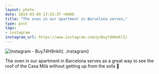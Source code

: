 ```yaml
---
layout: photo
date: 2019-03-09 17:25:37 +0000
title: "The oven in our apartment in Barcelona serves…"
type: post
tags:
- instagram
instagram_url: https://www.instagram.com/p/Buy74H9nklI/
---
```


![Instagram - Buy74H9nklI](https://colinseymour.co.uk/img/Buy74H9nklI.jpg){: .instagram}

The oven in our apartment in Barcelona serves as a great way to see the roof of the Casa Milà without getting up from the sofa 🤣
